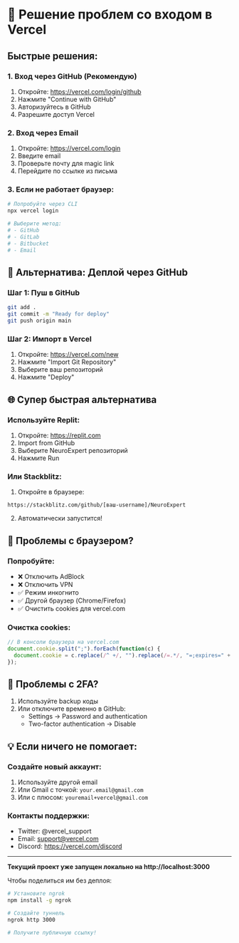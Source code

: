 # 🔧 Решение проблем со входом в Vercel

## Быстрые решения:

### 1. Вход через GitHub (Рекомендую)
1. Откройте: https://vercel.com/login/github
2. Нажмите "Continue with GitHub"
3. Авторизуйтесь в GitHub
4. Разрешите доступ Vercel

### 2. Вход через Email
1. Откройте: https://vercel.com/login
2. Введите email
3. Проверьте почту для magic link
4. Перейдите по ссылке из письма

### 3. Если не работает браузер:
```bash
# Попробуйте через CLI
npx vercel login

# Выберите метод:
# - GitHub
# - GitLab  
# - Bitbucket
# - Email
```

## 🚀 Альтернатива: Деплой через GitHub

### Шаг 1: Пуш в GitHub
```bash
git add .
git commit -m "Ready for deploy"
git push origin main
```

### Шаг 2: Импорт в Vercel
1. Откройте: https://vercel.com/new
2. Нажмите "Import Git Repository"
3. Выберите ваш репозиторий
4. Нажмите "Deploy"

## 🌐 Супер быстрая альтернатива

### Используйте Replit:
1. Откройте: https://replit.com
2. Import from GitHub
3. Выберите NeuroExpert репозиторий
4. Нажмите Run

### Или Stackblitz:
1. Откройте в браузере:
```
https://stackblitz.com/github/[ваш-username]/NeuroExpert
```
2. Автоматически запустится!

## 📱 Проблемы с браузером?

### Попробуйте:
- ❌ Отключить AdBlock
- ❌ Отключить VPN
- ✅ Режим инкогнито
- ✅ Другой браузер (Chrome/Firefox)
- ✅ Очистить cookies для vercel.com

### Очистка cookies:
```javascript
// В консоли браузера на vercel.com
document.cookie.split(";").forEach(function(c) { 
  document.cookie = c.replace(/^ +/, "").replace(/=.*/, "=;expires=" + new Date().toUTCString() + ";path=/"); 
});
```

## 🔐 Проблемы с 2FA?

1. Используйте backup коды
2. Или отключите временно в GitHub:
   - Settings → Password and authentication
   - Two-factor authentication → Disable

## 💡 Если ничего не помогает:

### Создайте новый аккаунт:
1. Используйте другой email
2. Или Gmail с точкой: `your.email@gmail.com`
3. Или с плюсом: `youremail+vercel@gmail.com`

### Контакты поддержки:
- Twitter: @vercel_support
- Email: support@vercel.com
- Discord: https://vercel.com/discord

---

**Текущий проект уже запущен локально на http://localhost:3000**

Чтобы поделиться им без деплоя:
```bash
# Установите ngrok
npm install -g ngrok

# Создайте туннель
ngrok http 3000

# Получите публичную ссылку!
```